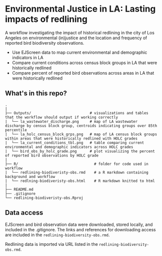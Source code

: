 # Environmental Justice in LA: Lasting impacts of redlining

A workflow investigating the impact of historical redlining in the city of Los Angeles on environmental (in)justice and the location and frequency of reported bird biodiversity observations. 

- Use EJScreen data to map current environmental and demographic indicators in LA
- Compare current conditions across census block groups in LA that were historically redlined
- Compare percent of reported bird observations across areas in LA that were historically redlined

## What's in this repo?
```
.
|
├── Outputs/                           # visualizations and tables that the workflow should output if working correctly
|  └── la_wastewater_discharge.png     # map of LA wastewater discharge by census block group, centroids indicating groups over 85th percentile
|  └── la_holc_census_block_grps.png   # map of LA census block groups within areas that were historically redlined with HOLC grades
|  └── la_current_conditions_tbl.png   # table comparing current environmental and demographic indicators across HOLC grades
|  └── bird_obs_by_holc_grade.png      # plot visualizing the percent of reported bird observations by HOLC grade
|
├── R/                                   # folder for code used in workflow
|  └── redlining-biodiveristy-obs.rmd    # a R markdown containing background and workflow
|  └── redlning-biodiveristy-obs.html    # R markdown knitted to html
|
├── README.md
├── .gitignore
└── redlining-biodiveristy-obs.Rproj
```
## Data access

EJScreen and bird observation data were downloaded, stored locally, and included in the .gitignore. The links and references for downloading access are included in the `redlining-biodiversity-obs.rmd`. 

Redlining data is imported via URL listed in the `redlining-biodiversity-obs.rmd`.
